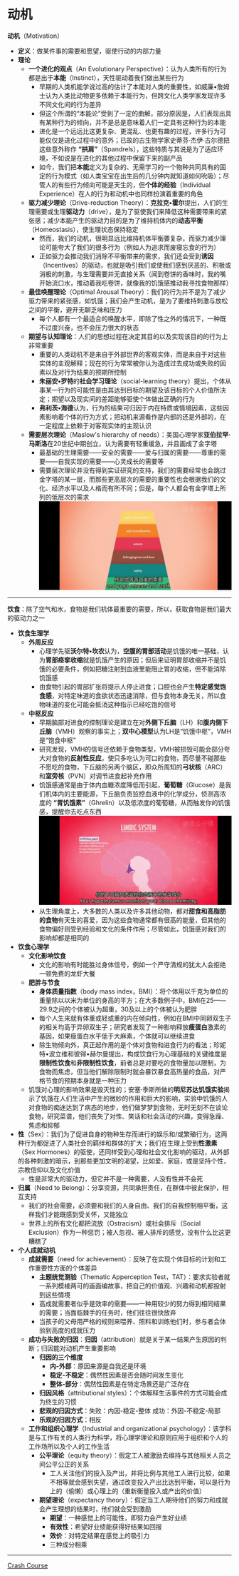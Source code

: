 # 动机
**动机**（Motivation）
  * **定义**：做某件事的需要和愿望，驱使行动的内部力量
  * **理论**
    * **一个进化的观点**（An Evolutionary Perspective）：认为人类所有的行为都是出于**本能**（Instinct），天性驱动着我们做出某些行为
      * 早期的人类机能学说过高的估计了本能对人类的重要性，如威廉•詹姆士认为人类比动物更多依赖于本能行为，但跨文化人类学家发现许多不同文化间的行为差异
      * 但这个所谓的“本能论”受到了一定的曲解，部分原因是，人们表现出具有某种行为的倾向，并不是总是意味着人们一定具有这种行为的本能
      * 进化是一个远远比这更复杂、更混乱、也更有趣的过程，许多行为可能仅仅是进化过程中的意外；已故的古生物学家史蒂芬·杰伊·古尔德把这些意外称作 **“拱肩”**（Spandrels），这些特质与其说是为了适应环境，不如说是在进化的其他过程中保留下来的副产品
      * 如今，我们把**本能**定义为复杂的、无需学习的一个物种共同具有的固定的行为模式（如人类宝宝在出生后的几分钟内就知道如何吮吸）；尽管人的有些行为倾向可能是天生的，但**个体的经验**（Individual Experience）在人的行为和动机中也同样扮演着重要的角色
    * **驱力减少理论**（Drive-reduction Theory）：**克拉克•霍尔**提出，人们的生理需要或生理**驱动力**（drive），是为了驱使我们来降低这种需要带来的紧张感；减少本能产生的驱动力目的是为了维持机体内的**动态平衡**（Homeostasis），使生理状态保持稳定    
      * 然而，我们的动机，很明显远比维持机体平衡要复杂，而驱力减少理论可能夸大了我们的很多行为（例如人为追求而废寝忘食的行为）
      * 正如驱力会推动我们消除不平衡带来的需求，我们还会受到**诱因**（Incentives）的驱动，也就是吸引我们或使我们感到厌恶的、积极或消极的刺激，与生理需要并无直接关系（闻到卷饼的香味时，我的嘴开始流口水，推动着我吃卷饼，就像我的饥饿感推动我寻找食物那样）
    * **最佳唤醒理论**（Optimal Arousal Theory）：我们的行为并不是为了减少驱力带来的紧张感，如饥饿；我们会产生动机，是为了要维持刺激与放松之间的平衡，避开无聊乏味和压力
      * 每个人都有一个最适合的唤醒水平，即除了性之外的情况下，一种既不过度兴奋，也不会压力很大的状态
    * **期望与认知理论**：人们的思想过程在决定其目的以及实现该目的的行为上非常重要
      * 重要的人类动机不是来自于外部世界的客观实体，而是来自于对这些实体的主观解释；现在的行为常常被你认为造成过去成功或失败的因素以及对行为结果的预期所控制
      * **朱丽安•罗特**的**社会学习理论**（social-learning theory）提出，个体从事某一行为的可能性是由其达到目标的期望及该目标的个人价值所决定；期望以及现实间的差距能够驱使个体做出正确的行为
      * **弗利茨•海德**认为，行为的结果可归因于内在特质或情境因素，这些因素影响着个体的行为方式；把动机来源看作是内部的还是外部的，在一定程度上依赖于对客观实体的主观认识
    * **需要层次理论**（Maslow's hierarchy of needs）：美国心理学家**亚伯拉罕·马斯洛**在20世纪中期创立，认为需要有轻重缓急，并且画成了金字塔
      * 最基础的生理需要——安全的需要——爱与归属的需要——尊重的需要——自我实现的需要——心灵成长的需要等
      * 需要层次理论并没有得到实证研究的支持，我们的需要经常也会跳过金字塔的某一层，而那些更高层次的需要的重要性也会根据我们的文化、经济水平以及人格而有所不同；但是，每个人都会有金字塔上所列的低层次的需求
![](images/Maslowshierarchyofneeds.png)
---
**饮食**：除了空气和水，食物是我们机体最重要的需要，所以，获取食物是我们最大的驱动力之一
* **饮食生理学**
  * **外周反应**
    * 心理学先驱**沃尔特•坎农**认为，**空腹的胃部活动**是饥饿的唯一基础，认为**胃部痉挛收缩**就是饥饿产生的原因；但后来证明胃部收缩并不是饥饿的必要条件，例如把糖注射到血液里能阻止胃的收缩，但不能消除饥饿感
    * 由食物引起的胃部扩张将提示人停止进食；口腔也会产生**特定感觉饱食感**，对特定味道的食欲状态迅速消除，但与食物本身无关，所以食物味道的变化可能会抵消这种指示已经吃饱的信号
  * **中枢反应**
    * 早期脑部对进食的控制理论是建立在对**外侧下丘脑**（LH）和**腹内侧下丘脑**（VMH）观察的事实上；**双中心模型**认为LH是“饥饿中枢”，VMH是“饱食中枢”
    * 研究发现，VMH的信号还依赖于食物类型，VMH被损毁可能会部分夸大对食物的**反射性反应**，使只多吃认为可口的食物，而尽量不碰那些不愿吃的食物，下丘脑的另两个脑区，即众所周知的**弓状核**（ARC）和**室旁核**（PVN）对调节进食起补充作用
    * 饥饿感通常是由于体内血糖浓度降低而引起，**葡萄糖**（Glucose）是我们机体内的主要能源，下丘脑负责监控血液中的化学成分，侦测高浓度的 **“胃饥饿素”**（Ghrelin）以及低浓度的葡萄糖，从而触发你的饥饿感，提醒你去吃点东西
    ![](images/hypothalamus.png)
    * 从生理角度上，大多数的人类以及许多其他动物，都对**甜食和高脂肪的食物**有天生的喜爱，因为这些食物通常都有很高的能量，但其他的食物偏好则受到经验和文化的条件作用；尽管如此，饥饿感对我们的影响却都是相同的
* **饮食心理学**
  * **文化影响饮食**
    * 文化的影响有时能胜过身体信号，例如一个严守清规的犹太人会拒绝一顿免费的龙虾大餐
  * **肥胖与节食**
    * **身体质量指数**（body mass index，BMI）：将个体用以千克为单位的重量除以以米为单位的身高的平方；在大多数例子中，BMI在25——29.9之间的个体被认为超重，30及以上的个体被认为肥胖
    * 每个人生来就有体重或轻或重的内在倾向性，例如在BMI中同卵双生子的相关均高于异卵双生子；研究者发现了一种影响释放**瘦蛋白**激素的基因，如果瘦蛋白水平低于大麻素，个体就可以继续进食
    * 除生物倾向外，真正起作用的是个体对食物和进食行为的看法；珍妮特•波立维和彼得•赫尔曼提出，构成饮食行为心理基础的关键维度是**限制性饮食**和**非限制性饮食**，前者总是对要吃的食物量加以限制，为食物而焦虑，但当他们解除限制时就会暴饮暴食高热量的食品，对严格节食的预期本身就是一种压力
  * 饥饿对心理的影响效果是毁灭性的；安塞·季斯所做的**明尼苏达饥饿实验**揭示了饥饿在人们生活中产生的微妙的作用和巨大的影响，实验中饥饿的人对食物的痴迷达到了病态的地步，他们做梦梦到食物，无时无刻不在谈论食物，研究菜谱，他们丧失了对性、笑话和社会活动的兴趣，变得急躁、焦虑和抑郁 
 * **性**（Sex）：我们为了促进自身的物种生存而进行的娱乐和/或繁殖行为，这两种行为都促进了人类社会的羁绊和群体的扩大；我们在生理上受到**性激素**（Sex Hormones）的驱使，还同样受到心理和社会文化影响的驱动，从外部的各种刺激的暗示，到那些更加文明的渴望，比如爱、家庭，或是坚持个性，宗教信仰以及文化价值
    * 性是非常大的驱动力，但它并不是一种需要，人没有性并不会死
  * **归属**（Need to Belong）：分享资源，共同承担责任，在群体中彼此保护，相互支持
    * 我们的社会需要，必须要和我们的人身自由、我们的自我控制相平衡，这样我们才能既感到受关怀，又能独立
    * 世界上的所有文化都把流放（Ostracism）或社会排斥（Social Exclusion）作为一种惩罚；被人忽视、被人排斥的感觉，没有什么比这更糟糕了
* **个人成就动机**
  * **成就需要**（need for achievement）：反映了在实现个体目标的计划和工作重要性方面的个体差异
    * **主题统觉测验**（Thematic Apperception Test，TAT）：要求实验者就一系列模棱两可的画面编故事，把自己的价值观、兴趣和动机都投射到这些情境
    * 高成就需要者似乎是效率的需要——一种用较少的努力得到相同结果的需要；当面临棘手的任务时，他们往往很快放弃
    * 当孩子的父母用严格的规则来喂养、照料和训练他们时，参与者会体验到高度的成就压力
  * **成功与失败的归因**：**归因**（attribution）就是关于某一结果产生原因的判断；归因能对动机产生重要影响
    * **归因的三个维度**
      * **内-外部**：原因来源是自我还是环境
      * **稳定-不稳定**：偶然性因素是否会随时间发生变化
      * **整体-部分**：偶然性因素是在特定场景还是广泛存在
    * **归因风格**（attributional styles）：个体解释生活事件的方式可能会成为终生的习惯
    * **悲观的归因方式**：失败：内因-稳定-整体 成功：外因-不稳定-局部
    * **乐观的归因方式**：相反
  * **工作和组织心理学**（Industrial and organizational psychology）：该学科是与工作有关的人类行为科学，将心理学理论和原则应用于组织和个人的工作场所以及个人的工作生活
    * **公平理论**（equity theory）：假定工人被激励去维持与其他相关人员之间公平公正的关系
      * 工人关注他们的投入及产出，并将比例与其他工人进行比较，如果不相等就会感到失望，通过改变投入产出比达到平衡，可以是行为上的（偷懒）或心理上的（重新衡量投入或产出的价值）
    * **期望理论**（expectancy theory）：假定当工人期待他们的努力和成就会产生理想的结果时，他们就会受到激励
      * **期望**：一种感觉上的可能性，即努力会产生好业绩
      * **有效性**：希望好业绩能获得好结果如回报
      * **效价**：对特定结果在感觉上的吸引力
      * 三种成分相乘
---
[Crash Course](https://www.bilibili.com/video/BV1Zs411c7W6?p=18)

